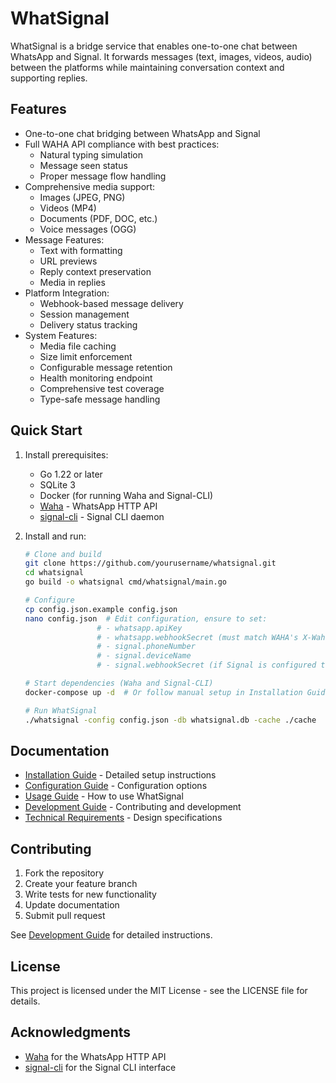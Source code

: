 # WhatSignal

WhatSignal is a bridge service that enables one-to-one chat between WhatsApp and Signal. It forwards messages (text, images, videos, audio) between the platforms while maintaining conversation context and supporting replies.

## Features

- One-to-one chat bridging between WhatsApp and Signal
- Full WAHA API compliance with best practices:
  - Natural typing simulation
  - Message seen status
  - Proper message flow handling
- Comprehensive media support:
  - Images (JPEG, PNG)
  - Videos (MP4)
  - Documents (PDF, DOC, etc.)
  - Voice messages (OGG)
- Message Features:
  - Text with formatting
  - URL previews
  - Reply context preservation
  - Media in replies
- Platform Integration:
  - Webhook-based message delivery
  - Session management
  - Delivery status tracking
- System Features:
  - Media file caching
  - Size limit enforcement
  - Configurable message retention
  - Health monitoring endpoint
  - Comprehensive test coverage
  - Type-safe message handling

## Quick Start

1. Install prerequisites:
   - Go 1.22 or later
   - SQLite 3
   - Docker (for running Waha and Signal-CLI)
   - [Waha](https://github.com/devlikeapro/waha) - WhatsApp HTTP API
   - [signal-cli](https://github.com/AsamK/signal-cli) - Signal CLI daemon

2. Install and run:
   ```bash
   # Clone and build
   git clone https://github.com/yourusername/whatsignal.git
   cd whatsignal
   go build -o whatsignal cmd/whatsignal/main.go

   # Configure
   cp config.json.example config.json
   nano config.json  # Edit configuration, ensure to set:
                   # - whatsapp.apiKey
                   # - whatsapp.webhookSecret (must match WAHA's X-Waha-Signature-256 secret if WAHA is configured to send it)
                   # - signal.phoneNumber
                   # - signal.deviceName
                   # - signal.webhookSecret (if Signal is configured to send webhooks with X-Signal-Signature-256)

   # Start dependencies (Waha and Signal-CLI)
   docker-compose up -d  # Or follow manual setup in Installation Guide

   # Run WhatSignal
   ./whatsignal -config config.json -db whatsignal.db -cache ./cache
   ```

## Documentation

- [Installation Guide](docs/installation.md) - Detailed setup instructions
- [Configuration Guide](docs/configuration.md) - Configuration options
- [Usage Guide](docs/usage.md) - How to use WhatSignal
- [Development Guide](docs/development.md) - Contributing and development
- [Technical Requirements](docs/requirements.md) - Design specifications

## Contributing

1. Fork the repository
2. Create your feature branch
3. Write tests for new functionality
4. Update documentation
5. Submit pull request

See [Development Guide](docs/development.md) for detailed instructions.

## License

This project is licensed under the MIT License - see the LICENSE file for details.

## Acknowledgments

- [Waha](https://github.com/devlikeapro/waha) for the WhatsApp HTTP API
- [signal-cli](https://github.com/AsamK/signal-cli) for the Signal CLI interface 